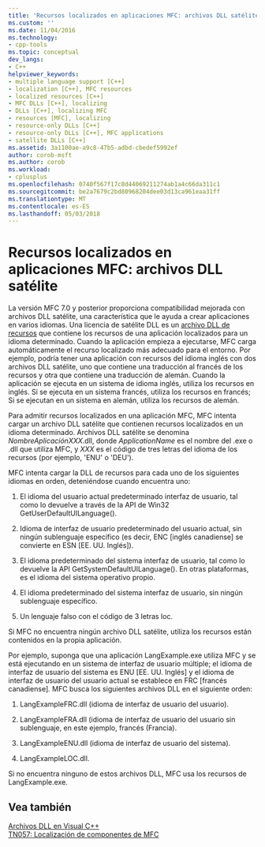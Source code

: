 ```yaml
---
title: 'Recursos localizados en aplicaciones MFC: archivos DLL satélite | Documentos de Microsoft'
ms.custom: ''
ms.date: 11/04/2016
ms.technology:
- cpp-tools
ms.topic: conceptual
dev_langs:
- C++
helpviewer_keywords:
- multiple language support [C++]
- localization [C++], MFC resources
- localized resources [C++]
- MFC DLLs [C++], localizing
- DLLs [C++], localizing MFC
- resources [MFC], localizing
- resource-only DLLs [C++]
- resource-only DLLs [C++], MFC applications
- satellite DLLs [C++]
ms.assetid: 3a1100ae-a9c8-47b5-adbd-cbedef5992ef
author: corob-msft
ms.author: corob
ms.workload:
- cplusplus
ms.openlocfilehash: 0740f567f17c8d44069211274ab1a4c66da311c1
ms.sourcegitcommit: be2a7679c2bd80968204dee03d13ca961eaa31ff
ms.translationtype: MT
ms.contentlocale: es-ES
ms.lasthandoff: 05/03/2018
---
```

# <a name="localized-resources-in-mfc-applications-satellite-dlls"></a>Recursos localizados en aplicaciones MFC: archivos DLL satélite
La versión MFC 7.0 y posterior proporciona compatibilidad mejorada con archivos DLL satélite, una característica que le ayuda a crear aplicaciones en varios idiomas. Una licencia de satélite DLL es un [archivo DLL de recursos](../build/creating-a-resource-only-dll.md) que contiene los recursos de una aplicación localizados para un idioma determinado. Cuando la aplicación empieza a ejecutarse, MFC carga automáticamente el recurso localizado más adecuado para el entorno. Por ejemplo, podría tener una aplicación con recursos del idioma inglés con dos archivos DLL satélite, uno que contiene una traducción al francés de los recursos y otra que contiene una traducción de alemán. Cuando la aplicación se ejecuta en un sistema de idioma inglés, utiliza los recursos en inglés. Si se ejecuta en un sistema francés, utiliza los recursos en francés; Si se ejecutan en un sistema en alemán, utiliza los recursos de alemán.  
  
 Para admitir recursos localizados en una aplicación MFC, MFC intenta cargar un archivo DLL satélite que contienen recursos localizados en un idioma determinado. Archivos DLL satélite se denomina *NombreAplicaciónXXX*.dll, donde *ApplicationName* es el nombre del .exe o .dll que utiliza MFC, y *XXX* es el código de tres letras del idioma de los recursos (por ejemplo, 'ENU' o 'DEU').  
  
 MFC intenta cargar la DLL de recursos para cada uno de los siguientes idiomas en orden, deteniéndose cuando encuentra uno:  
  
1. El idioma del usuario actual predeterminado interfaz de usuario, tal como lo devuelve a través de la API de Win32 GetUserDefaultUILanguage().  
  
2.  Idioma de interfaz de usuario predeterminado del usuario actual, sin ningún sublenguaje específico (es decir, ENC [inglés canadiense] se convierte en ESN [EE. UU. Inglés]).  
  
3.  El idioma predeterminado del sistema interfaz de usuario, tal como lo devuelve la API GetSystemDefaultUILanguage(). En otras plataformas, es el idioma del sistema operativo propio.  
  
4.  El idioma predeterminado del sistema interfaz de usuario, sin ningún sublenguaje específico.  
  
5.  Un lenguaje falso con el código de 3 letras loc.  
  
 Si MFC no encuentra ningún archivo DLL satélite, utiliza los recursos están contenidos en la propia aplicación.  
  
 Por ejemplo, suponga que una aplicación LangExample.exe utiliza MFC y se está ejecutando en un sistema de interfaz de usuario múltiple; el idioma de interfaz de usuario del sistema es ENU [EE. UU. Inglés] y el idioma de interfaz de usuario del usuario actual se establece en FRC [francés canadiense]. MFC busca los siguientes archivos DLL en el siguiente orden:  
  
1.  LangExampleFRC.dll (idioma de interfaz de usuario del usuario).  
  
2.  LangExampleFRA.dll (idioma de interfaz de usuario del usuario sin sublenguaje, en este ejemplo, francés (Francia).  
  
3.  LangExampleENU.dll (idioma de interfaz de usuario del sistema).  
  
4.  LangExampleLOC.dll.  
  
 Si no encuentra ninguno de estos archivos DLL, MFC usa los recursos de LangExample.exe.  
  
## <a name="see-also"></a>Vea también  
 [Archivos DLL en Visual C++](../build/dlls-in-visual-cpp.md)   
 [TN057: Localización de componentes de MFC](../mfc/tn057-localization-of-mfc-components.md)